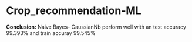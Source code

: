 # Crop_recommendation-ML

**Conclusion:** Naive Bayes- GaussianNb perform well with an test accuracy 99.393% and train accuray 99.545%
